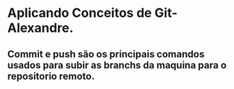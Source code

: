 <h1>Aplicando Conceitos de Git-Alexandre.</h1>
<h2>Commit e push são os principais comandos usados para subir as branchs da maquina para o repositorio remoto.</h2>
